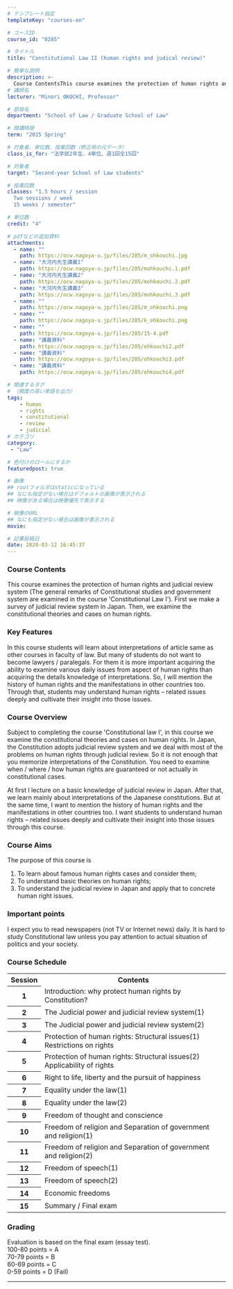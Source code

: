 ```yaml
---
# テンプレート指定
templateKey: "courses-en"

# コースID
course_id: "0285"

# タイトル
title: "Constitutional Law II (human rights and judical review)"

# 簡単な説明
description: >-
  Course ContentsThis course examines the protection of human rights and judicial review system (The general remarks of Constitutional studies and government system are examined in the course 'Consti ....
# 講師名
lecturer: "Minori OKOCHI, Professor"

# 部局名
department: "School of Law / Graduate School of Law"

# 開講時限
term: "2015	Spring"

# 対象者、単位数、授業回数（修正用の元データ）
class_is_for: "法学部2年生、4単位、週1回全15回"

# 対象者
target: "Second-year School of Law students"

# 授業回数
classes: "1.5 hours / session
  Two sessions / week
  15 weeks / semester"

# 単位数
credit: "4"

# pdfなどの追加資料
attachments:
  - name: "" 
    path: https://ocw.nagoya-u.jp/files/285/m_ohkouchi.jpg
  - name: "大河内先生講義1" 
    path: https://ocw.nagoya-u.jp/files/285/mohkouchi.1.pdf
  - name: "大河内先生講義2" 
    path: https://ocw.nagoya-u.jp/files/285/mohkouchi.2.pdf
  - name: "大河内先生講義3" 
    path: https://ocw.nagoya-u.jp/files/285/mohkouchi.3.pdf
  - name: "" 
    path: https://ocw.nagoya-u.jp/files/285/m_ohkouchi.png
  - name: "" 
    path: https://ocw.nagoya-u.jp/files/285/k_ohkouchi.png
  - name: "" 
    path: https://ocw.nagoya-u.jp/files/285/15-4.pdf
  - name: "講義資料" 
    path: https://ocw.nagoya-u.jp/files/285/ohkouchi2.pdf
  - name: "講義資料" 
    path: https://ocw.nagoya-u.jp/files/285/ohkouchi3.pdf
  - name: "講義資料" 
    path: https://ocw.nagoya-u.jp/files/285/ohkouchi4.pdf

# 関連するタグ
# （頻度の高い単語を出力）
tags:
    - human
    - rights
    - constitutional
    - review
    - judicial
# カテゴリ
category:
 - "Law"

# 色付けのロールにするか
featuredpost: true

# 画像
## rootフォルダはstaticになっている
## なにも指定がない場合はデフォルトの画像が表示される
## 映像がある場合は映像優先で表示する

# 映像のURL
## なにも指定がない場合は画像が表示される
movie: 

# 記事投稿日
date: 2020-03-12 16:45:37
---
```


### Course Contents

This course examines the protection of human rights and judicial review system (The general remarks of Constitutional studies and government system are examined in the course 'Constitutional Law I'). First we make a survey of judicial review system in Japan. Then, we examine the constitutional theories and cases on human rights.

### Key Features

In this course students will learn about interpretations of article same as other courses in faculty of law. But many of students do not want to become lawyers / paralegals. For them it is more important acquiring the ability to examine various daily issues from aspect of human rights than acquiring the details knowledge of interpretations. So, I will mention the history of human rights and the manifestations in other countries too. Through that, students may understand human rights – related issues deeply and cultivate their insight into those issues.

### Course Overview

Subject to completing the course 'Constitutional law I', in this course we examine the constitutional theories and cases on human rights. In Japan, the Constitution adopts judicial review system and we deal with most of the problems on human rights through judicial review. So it is not enough that you memorize interpretations of the Constitution. You need to examine when / where / how human rights are guaranteed or not actually in constitutional cases.

At first I lecture on a basic knowledge of judicial review in Japan. After that, we learn mainly about interpretations of the Japanese constitutions. But at the same time, I want to mention the history of human rights and the manifestations in other countries too. I want students to understand human rights – related issues deeply and cultivate their insight into those issues through this course.

### Course Aims

The purpose of this course is

1. To learn about famous human rights cases and consider them;
2. To understand basic theories on human rights;
3. To understand the judicial review in Japan and apply that to concrete human right issues.

### Important points

I expect you to read newspapers (not TV or Internet news) daily. It is hard to study Constitutional law unless you pay attention to actual situation of politics and your society.

<h3>Course Schedule</h3>
<table class="basic" width="455">
<tr>
<th width="20" class="center">Session</th>
<th width="435" class="center">Contents</th>
</tr>
<tr>
<th width="20" class="center">1
</th>
<td width="435">
Introduction: why protect human rights by Constitution?
</td>
</tr>
<tr>
<th width="20" class="center">2</th>
<td width="435">
The Judicial power and judicial review system(1)
</td>
</tr>
<tr>
<th width="20" class="center">3</th>
<td width="435">
The Judicial power and judicial review system(2)
</td>
</tr>
<tr>
<th width="20" class="center">4</th>
<td width="435">
Protection of human rights: Structural issues(1) Restrictions on rights
</td>
</tr>
<tr>
<th width="20" class="center">5</th>
<td width="435">
Protection of human rights: Structural issues(2) Applicability of rights
</td>
</tr>
<tr>
<th width="20" class="center">6</th>
<td width="435">
Right to life, liberty and the pursuit of happiness
</td>
</tr>
<tr>
<th width="20" class="center">7</th>
<td width="435">
Equality under the law(1)
</td>
</tr>
<tr>
<th width="20" class="center">8</th>
<td width="435">
Equality under the law(2)
</td>
</tr>
<tr>
<th width="20" class="center">9</th>
<td width="435">
Freedom of thought and conscience
</td>
</tr>
<tr>
<th width="20" class="center">10</th>
<td width="435">
Freedom of religion and Separation of government and religion(1)
</td>
</tr>
<tr>
<th width="20" class="center">11</th>
<td width="435">
Freedom of religion and Separation of government and religion(2)
</td>
</tr>
<tr>
<th width="20" class="center">12</th>
<td width="435">
Freedom of speech(1)
</td>
</tr>
<tr>
<th width="20" class="center">13</th>
<td width="435">
Freedom of speech(2)
</td>
</tr>
<tr>
<th width="20" class="center">14</th>
<td width="435">
Economic freedoms
</td>
</tr>
<tr>
<th width="20" class="center">15</th>
<td width="435">
Summary / Final exam
</td>
</tr>
</table>

### Grading

Evaluation is based on the final exam (essay test).  
100-80 points = A  
70-79 points = B  
60-69 points = C  
0-59 points = D (Fail)

---
